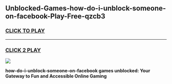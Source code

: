 
## Unblocked-Games-how-do-i-unblock-someone-on-facebook-Play-Free-qzcb3
<h3>
<a href="https://premium76.site?title=how-do-i-unblock-someone-on-facebook&ref=10A">CLICK TO PLAY</a></h3>
<hr>

<h3>
<a href="https://premium76.site?title=how-do-i-unblock-someone-on-facebook&ref=10A">CLICK 2 PLAY</a>
  
</h3>

<a href="https://premium76.site?title=how-do-i-unblock-someone-on-facebook&ref=10A"><img src="https://clearcache.store/games.png"></a>


**how-do-i-unblock-someone-on-facebook games unblocked: Your Gateway to Fun and Accessible Online Gaming**
